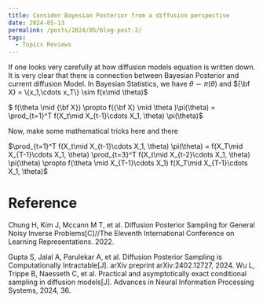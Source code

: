 ```yaml
---
title: Consider Bayesian Posterior from a diffusion perspective
date: 2024-05-13
permalink: /posts/2024/05/blog-post-2/
tags:
  - Topics Reviews
---
```

If one looks very carefully at how diffusion models equation is written down. It is very clear that there is connection between Bayesian Posterior and current diffusion Model. In Bayesian Statistics, we have $\theta \sim \pi(\theta)$ and ${\bf X} = \{x_1,\cdots x_T\} \sim f(x\mid \theta)$

$ f(\theta \mid {\bf X})  \propto f({\bf X} \mid \theta )\pi(\theta) =  \prod_{t=1}^T f(X_t\mid X_{t-1}\cdots X_1, \theta) \pi(\theta)$ 

Now, make some mathematical tricks here and there

$\prod_{t=1}^T f(X_t\mid X_{t-1}\cdots X_1, \theta) \pi(\theta) = f(X_T\mid X_{T-1}\cdots X_1, \theta) \prod_{t=3}^T f(X_t\mid X_{t-2}\cdots X_1, \theta) \pi(\theta) \propto f(\theta \mid X_{T-1}\cdots X_1) f(X_T\mid X_{T-1}\cdots X_1, \theta)$ 

Reference
=======================================
Chung H, Kim J, Mccann M T, et al. Diffusion Posterior Sampling for General Noisy Inverse Problems[C]//The Eleventh International Conference on Learning Representations. 2022.

Gupta S, Jalal A, Parulekar A, et al. Diffusion Posterior Sampling is Computationally Intractable[J]. arXiv preprint arXiv:2402.12727, 2024.
Wu L, Trippe B, Naesseth C, et al. Practical and asymptotically exact conditional sampling in diffusion models[J]. Advances in Neural Information Processing Systems, 2024, 36.